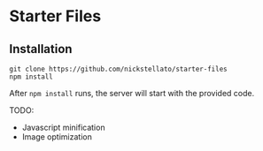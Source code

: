 # Starter Files

## Installation

```shell
git clone https://github.com/nickstellato/starter-files
npm install
```

After `npm install` runs, the server will start with the provided code.

TODO:

- Javascript minification
- Image optimization
